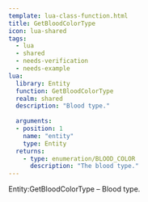 ```yaml
---
template: lua-class-function.html
title: GetBloodColorType
icon: lua-shared
tags:
  - lua
  - shared
  - needs-verification
  - needs-example
lua:
  library: Entity
  function: GetBloodColorType
  realm: shared
  description: "Blood type."
  
  arguments:
  - position: 1
    name: "entity"
    type: Entity
  returns:
    - type: enumeration/BLOOD_COLOR
      description: "The blood type."
---
```


<div class="lua__search__keywords">
Entity:GetBloodColorType &#x2013; Blood type.
</div>
